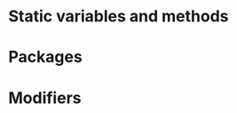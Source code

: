 # Static variables and methods

# Packages

<!-- https://java-programming.mooc.fi/part-11 -->

# Modifiers
